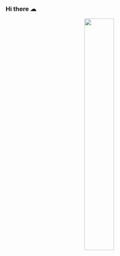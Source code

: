 ### Hi there ☁︎
<!--![IMG_6502](https://user-images.githubusercontent.com/28584133/106469766-0d64dd80-64e3-11eb-964e-b50f1e54713a.JPG)-->

<p align="center"> <img src="https://user-images.githubusercontent.com/28584133/147050354-4fcfada5-7d09-4a2f-9976-57636b7e26b8.JPG" width="40%"> </p>

<!--
**wwjdtm/wwjdtm** is a ✨ _special_ ✨ repository because its `README.md` (this file) appears on your GitHub profile.

Here are some ideas to get you started:

- 🔭 I’m currently working on ...
- 🌱 I’m currently learning ...
- 👯 I’m looking to collaborate on ...
- 🤔 I’m looking for help with ...
- 💬 Ask me about ...
- 📫 How to reach me: ...
- 😄 Pronouns: ...
- ⚡ Fun fact: ...
-->
<!--
[![Hits](https://hits.seeyoufarm.com/api/count/incr/badge.svg?url=https%3A%2F%2Fgithub.com%2Fgjbae1212%2Fhit-counter&count_bg=%236D75D3&title_bg=%23212121&icon=ghostery.svg&icon_color=%23FFFFFF&title=hits&edge_flat=false)](https://hits.seeyoufarm.com)
-->

